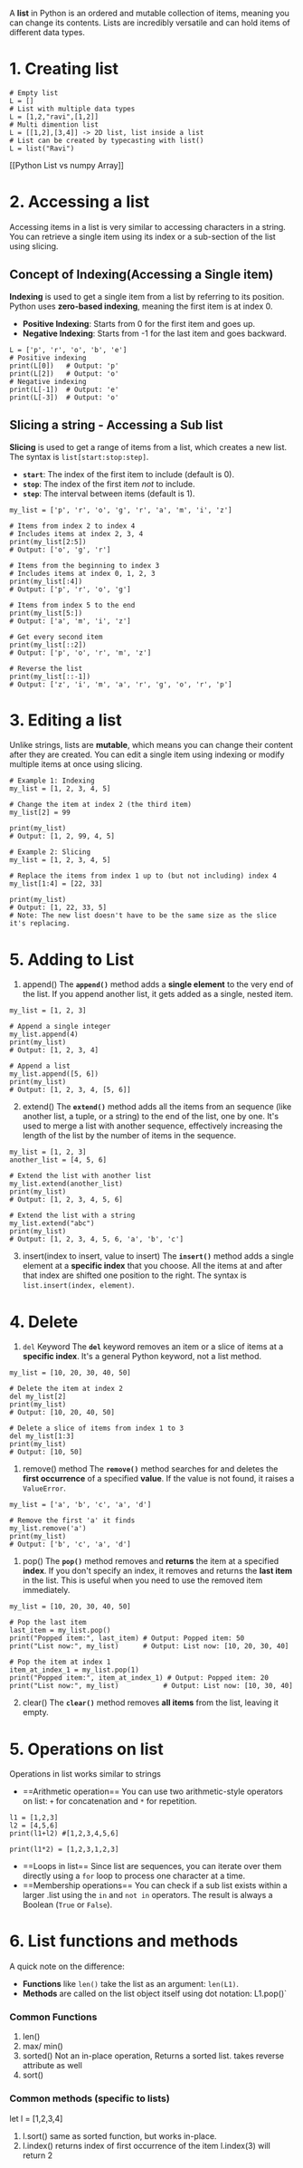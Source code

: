 A **list** in Python is an ordered and mutable collection of items, meaning you can change its contents. Lists are incredibly versatile and can hold items of different data types.

# 1. Creating list
```
# Empty list
L = []
# List with multiple data types
L = [1,2,"ravi",[1,2]]
# Multi dimention list
L = [[1,2],[3,4]] -> 2D list, list inside a list
# List can be created by typecasting with list()
L = list("Ravi")
```

[[Python List vs numpy Array]]
# 2. Accessing a list
Accessing items in a list is very similar to accessing characters in a string. You can retrieve a single item using its index or a sub-section of the list using slicing.
## Concept of Indexing(Accessing a Single item)
**Indexing** is used to get a single item from a list by referring to its position. Python uses **zero-based indexing**, meaning the first item is at index 0.
- **Positive Indexing**: Starts from 0 for the first item and goes up.
- **Negative Indexing**: Starts from -1 for the last item and goes backward.
```
L = ['p', 'r', 'o', 'b', 'e']
# Positive indexing
print(L[0])   # Output: 'p'
print(L[2])   # Output: 'o'
# Negative indexing
print(L[-1])  # Output: 'e'
print(L[-3])  # Output: 'o'
```

## Slicing a string - Accessing a Sub list
**Slicing** is used to get a range of items from a list, which creates a new list. The syntax is `list[start:stop:step]`.
- **`start`**: The index of the first item to include (default is 0).
- **`stop`**: The index of the first item _not_ to include.
- **`step`**: The interval between items (default is 1).
```
my_list = ['p', 'r', 'o', 'g', 'r', 'a', 'm', 'i', 'z']

# Items from index 2 to index 4
# Includes items at index 2, 3, 4
print(my_list[2:5])
# Output: ['o', 'g', 'r']

# Items from the beginning to index 3
# Includes items at index 0, 1, 2, 3
print(my_list[:4])
# Output: ['p', 'r', 'o', 'g']

# Items from index 5 to the end
print(my_list[5:])
# Output: ['a', 'm', 'i', 'z']

# Get every second item
print(my_list[::2])
# Output: ['p', 'o', 'r', 'm', 'z']

# Reverse the list
print(my_list[::-1])
# Output: ['z', 'i', 'm', 'a', 'r', 'g', 'o', 'r', 'p']
```

# 3. Editing a list
Unlike strings, lists are **mutable**, which means you can change their content after they are created. You can edit a single item using indexing or modify multiple items at once using slicing.

```
# Example 1: Indexing
my_list = [1, 2, 3, 4, 5]

# Change the item at index 2 (the third item)
my_list[2] = 99

print(my_list)
# Output: [1, 2, 99, 4, 5]

# Example 2: Slicing
my_list = [1, 2, 3, 4, 5]

# Replace the items from index 1 up to (but not including) index 4
my_list[1:4] = [22, 33]

print(my_list)
# Output: [1, 22, 33, 5]
# Note: The new list doesn't have to be the same size as the slice it's replacing.
```

# 5. Adding to List

1. append()
The **`append()`** method adds a **single element** to the very end of the list.
If you append another list, it gets added as a single, nested item.
```
my_list = [1, 2, 3]

# Append a single integer
my_list.append(4)
print(my_list)
# Output: [1, 2, 3, 4]

# Append a list
my_list.append([5, 6])
print(my_list)
# Output: [1, 2, 3, 4, [5, 6]]
```
2. extend()
The **`extend()`** method adds all the items from an sequence (like another list, a tuple, or a string) to the end of the list, one by one.
It's used to merge a list with another sequence, effectively increasing the length of the list by the number of items in the sequence.

```
my_list = [1, 2, 3]
another_list = [4, 5, 6]

# Extend the list with another list
my_list.extend(another_list)
print(my_list)
# Output: [1, 2, 3, 4, 5, 6]

# Extend the list with a string
my_list.extend("abc")
print(my_list)
# Output: [1, 2, 3, 4, 5, 6, 'a', 'b', 'c']
```

3. insert(index to insert, value to insert)
The **`insert()`** method adds a single element at a **specific index** that you choose. All the items at and after that index are shifted one position to the right.
The syntax is `list.insert(index, element)`.

# 4. Delete
1. `del` Keyword
The **`del`** keyword removes an item or a slice of items at a **specific index**. It's a general Python keyword, not a list method.
```
my_list = [10, 20, 30, 40, 50]

# Delete the item at index 2
del my_list[2]
print(my_list)
# Output: [10, 20, 40, 50]

# Delete a slice of items from index 1 to 3
del my_list[1:3]
print(my_list)
# Output: [10, 50]
```

1. remove() method
The **`remove()`** method searches for and deletes the **first occurrence** of a specified **value**. If the value is not found, it raises a `ValueError`.
```
my_list = ['a', 'b', 'c', 'a', 'd']

# Remove the first 'a' it finds
my_list.remove('a')
print(my_list)
# Output: ['b', 'c', 'a', 'd']
```
1. pop()
The **`pop()`** method removes and **returns** the item at a specified **index**. If you don't specify an index, it removes and returns the **last item** in the list. This is useful when you need to use the removed item immediately.
```
my_list = [10, 20, 30, 40, 50]

# Pop the last item
last_item = my_list.pop()
print("Popped item:", last_item) # Output: Popped item: 50
print("List now:", my_list)      # Output: List now: [10, 20, 30, 40]

# Pop the item at index 1
item_at_index_1 = my_list.pop(1)
print("Popped item:", item_at_index_1) # Output: Popped item: 20
print("List now:", my_list)           # Output: List now: [10, 30, 40]
```

2. clear()
The **`clear()`** method removes **all items** from the list, leaving it empty.

# 5. Operations on list
Operations in list works similar to strings
- ==Arithmetic operation==
You can use two arithmetic-style operators on list: `+` for concatenation and `*` for repetition.
```
l1 = [1,2,3]
l2 = [4,5,6]
print(l1+l2) #[1,2,3,4,5,6]

print(l1*2) = [1,2,3,1,2,3]
```

- ==Loops in list==
Since list are sequences, you can iterate over them directly using a `for` loop to process one character at a time.
- ==Membership operations==
You can check if a sub list exists within a larger .list  using the `in` and `not in` operators. The result is always a Boolean (`True` or `False`).

# 6. List functions and methods
A quick note on the difference:
- **Functions** like `len()` take the list as an argument: `len(L1)`.
- **Methods** are called on the list object itself using dot notation: L1.pop()`

### Common Functions
1. len()
2. max/ min()
3. sorted()
Not an in-place operation, Returns a sorted list.
takes reverse attribute as well
4. sort()
### Common methods (specific to lists)
let l = \[1,2,3,4]

1. l.sort()
same as sorted function, but works in-place.
2. l.index()
returns index of first occurrence of the item 
l.index(3) will return 2


